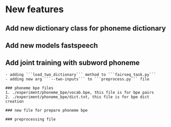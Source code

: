 # New features
## Add new dictionary class for phoneme dictionary
## Add new models fastspeech
## Add joint training with subword phoneme
    - adding ```load_two_dictionary``` method to ```fairseq_task.py```
    - adding new arg ```--two-inputs``` to ```preprocess.py``` file

    ### phoneme bpe files
    1. ./experiment/phoneme_bpe/vocab.bpe, this file is for bpe pairs
    2. ./experiment/phoneme_bpe/dict.txt, this file is for bpe dict creation

    ### new file for prepare phoneme bpe

    ### preprocessing file
    